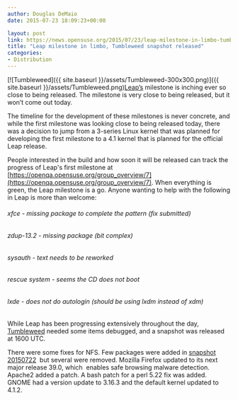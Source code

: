 ```yaml
---
author: Douglas DeMaio
date: 2015-07-23 18:09:23+00:00

layout: post
link: https://news.opensuse.org/2015/07/23/leap-milestone-in-limbo-tumbleweed-snapshot-released/
title: "Leap milestone in limbo, Tumbleweed snapshot released"
categories:
- Distribution
---
```

[![Tumbleweed]({{ site.baseurl }}/assets/Tumbleweed-300x300.png)]({{ site.baseurl }}/assets/Tumbleweed.png)[Leap’s](https://en.opensuse.org/Portal:Leap) milestone is inching ever so close to being released. The milestone is very close to being released, but it won’t come out today.

The timeline for the development of these milestones is never concrete, and while the first milestone was looking close to being released today, there was a decision to jump from a 3-series Linux kernel that was planned for developing the first milestone to a 4.1 kernel that is planned for the official Leap release.

People interested in the build and how soon it will be released can track the progress of Leap's first milestone at [https://openqa.opensuse.org/group_overview/7](https://openqa.opensuse.org/group_overview/7). When everything is green, the Leap milestone is a go. Anyone wanting to help with the following in Leap is more than welcome:


###### xfce - missing package to complete the pattern (fix submitted)




###### zdup-13.2 - missing package (bit complex)




###### sysauth - text needs to be reworked




###### rescue system - seems the CD does not boot




###### lxde - does not do autologin (should be using lxdm instead of xdm)


While Leap has been progressing extensively throughout the day, [Tumbleweed](https://en.opensuse.org/Portal:Tumbleweed) needed some items debugged, and a snapshot was released at 1600 UTC.

There were some fixes for NFS. Few packages were added in [snapshot 20150722](http://lists.opensuse.org/opensuse-factory/2015-07/msg00690.html)  but several were removed. Mozilla Firefox updated to its next major release 39.0, which  enables safe browsing malware detection. Apache2 added a patch. A bash patch for a perl 5.22 fix was added. GNOME had a version update to 3.16.3 and the default kernel updated to 4.1.2.		
